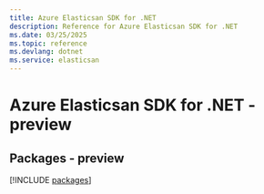 ```yaml
---
title: Azure Elasticsan SDK for .NET
description: Reference for Azure Elasticsan SDK for .NET
ms.date: 03/25/2025
ms.topic: reference
ms.devlang: dotnet
ms.service: elasticsan
---
```

# Azure Elasticsan SDK for .NET - preview
## Packages - preview
[!INCLUDE [packages](elasticsan-index.md)]